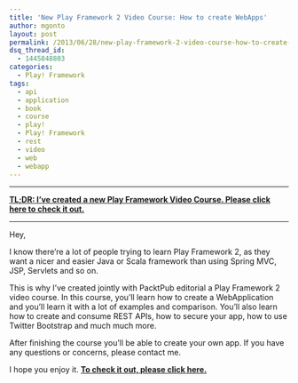 ```yaml
---
title: 'New Play Framework 2 Video Course: How to create WebApps'
author: mgonto
layout: post
permalink: /2013/06/28/new-play-framework-2-video-course-how-to-create-webapps/
dsq_thread_id:
  - 1445848803
categories:
  - Play! Framework
tags:
  - api
  - application
  - book
  - course
  - play!
  - Play! Framework
  - rest
  - video
  - web
  - webapp
---
```


-----------

**[TL;DR: I&#8217;ve created a new Play Framework Video Course. Please click here to check it out.][1]**

----------------

Hey,

I know there&#8217;re a lot of people trying to learn Play Framework 2, as they want a nicer and easier Java or Scala framework than using Spring MVC, JSP, Servlets and so on.

This is why I&#8217;ve created jointly with PacktPub editorial a Play Framework 2 video course. In this course, you&#8217;ll learn how to create a WebApplication and you&#8217;ll learn it with a lot of examples and comparison. You&#8217;ll also learn how to create and consume REST APIs, how to secure your app, how to use Twitter Bootstrap and much much more.

After finishing the course you&#8217;ll be able to create your own app. If you have any questions or concerns, please contact me.

I hope you enjoy it. **[To check it out, please click here.][1]**

 [1]: https://www.packtpub.com/play-framework-for-web-application-development/video
